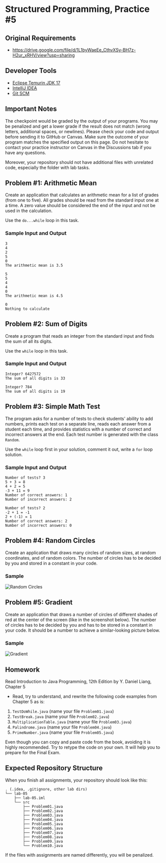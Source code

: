 Structured Programming, Practice #5
===================================

## Original Requirements

* <https://drive.google.com/file/d/1L1byWaeEe_CthvXSy-BH7z-H2ur_xRHV/view?usp=sharing>

## Developer Tools

* [Eclipse Temurin JDK 17](https://adoptium.net)
* [IntelliJ IDEA](https://www.jetbrains.com/idea/download)
* [Git SCM](https://git-scm.com)

## Important Notes

The checkpoint would be graded by the output of your programs. You may be penalized and get a lower grade if the result does not match (wrong letters, additional spaces, or newlines). Please check your code and output before sending it to GitHub or Canvas. Make sure the outcome of your program matches the specified output on this page. Do not hesitate to contact your practice instructor on Canvas in the Discussions tab if you have any questions.

Moreover, your repository should not have additional files with unrelated code, especially the folder with lab tasks.

## Problem #1: Arithmetic Mean

Create an application that calculates an arithmetic mean for a list of grades (from one to five). All grades should be read from the standard input one at a time. A zero value should be considered the end of the input and not be used in the calculation.

Use the `do...while` loop in this task.

### Sample Input and Output

```
3
4
2
5
0
The arithmetic mean is 3.5
```

```
5
5
4
4
0
The arithmetic mean is 4.5
```

```
0
Nothing to calculate
```

## Problem #2: Sum of Digits

Create a program that reads an integer from the standard input and finds the sum of all its digits.

Use the `while` loop in this task.

### Sample Input and Output

```
Integer? 6427572
The sum of all digits is 33
```

```
Integer? 784
The sum of all digits is 19
```

## Problem #3: Simple Math Test

The program asks for a number of tests to check students' ability to add numbers, prints each test on a separate line, reads each answer from a student each time, and provides statistics with a number of correct and incorrect answers at the end. Each test number is generated with the class `Random`.

Use the `while` loop first in your solution, comment it out, write a `for` loop solution.

### Sample Input and Output

```
Number of tests? 3
5 + 3 = 8
4 + 2 = 5
-3 + 11 = 9
Number of correct answers: 1
Number of incorrect answers: 2
```

```
Number of tests? 2
-2 + 1 = -1
2 + (-1) = 1
Number of correct answers: 2
Number of incorrect answers: 0
```

## Problem #4: Random Circles

Create an application that draws many circles of random sizes, at random coordinates, and of random colors. The number of circles has to be decided by you and stored in a constant in your code.

### Sample

![Random Circles](https://i.imgur.com/xEHP8Jy.png)

## Problem #5: Gradient

Create an application that draws a number of circles of different shades of red at the center of the screen (like in the screenshot below). The number of circles has to be decided by you and has to be stored in a constant in your code. It should be a number to achieve a similar-looking picture below.

### Sample

![Gradient](https://i.imgur.com/70XUgkS.png)

## Homework

Read Introduction to Java Programming, 12th Edition by Y. Daniel Liang, Chapter 5

* Read, try to understand, and rewrite the following code examples from Chapter 5 as is:

 1. `TestDoWhile.java` (name your file `Problem01.java`)
 3. `TestBreak.java` (name your file `Problem02.java`)
 2. `MultiplicationTable.java` (name your file `Problem03.java`)
 4. `Palindrome.java` (name your file `Problem04.java`)
 5. `PrimeNumber.java` (name your file `Problem05.java`)

Even though you can copy and paste code from the book, avoiding it is highly recommended. Try to retype the code on your own. It will help you to prepare for the Final Exam.

## Expected Repository Structure

When you finish all assignments, your repository should look like this:

```
. (.idea, .gitignore, other lab dirs)
└── lab-05
    ├── lab-05.iml
    └── src
        ├── Problem01.java
        ├── Problem02.java
        ├── Problem03.java
        ├── Problem04.java
        ├── Problem05.java
        ├── Problem06.java
        ├── Problem07.java
        ├── Problem08.java
        ├── Problem09.java
        └── Problem10.java
```

If the files with assignments are named differently, you will be penalized.
